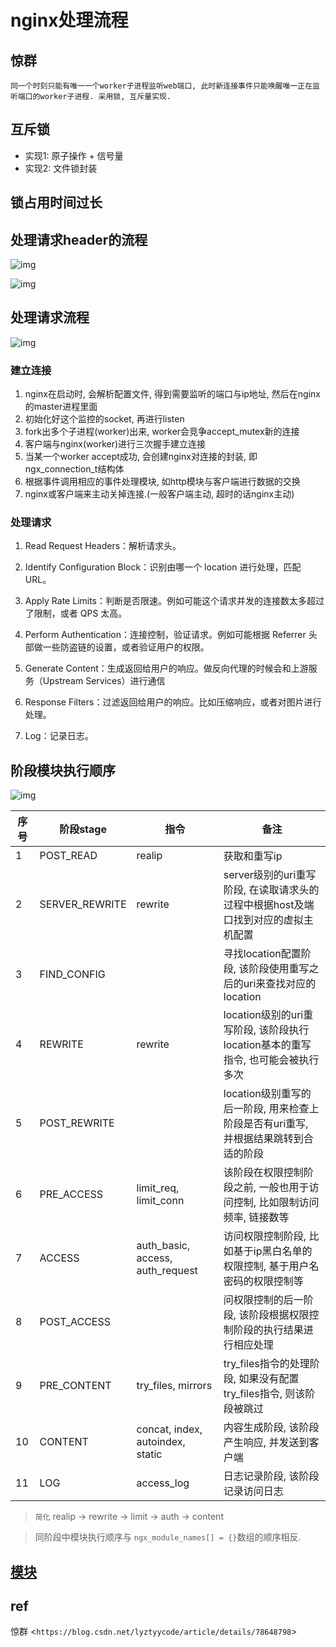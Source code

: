 # nginx处理流程

## 惊群

    同一个时刻只能有唯一一个worker子进程监听web端口, 此时新连接事件只能唤醒唯一正在监听端口的worker子进程. 采用锁, 互斥量实现.  

## 互斥锁

- 实现1: 原子操作 + 信号量  
- 实现2: 文件锁封装

## 锁占用时间过长

## 处理请求header的流程

![img](res/nginx-begin.png)

![img](res/nginx-header-handle.png)

## 处理请求流程

![img](res/nginx-process.png)

### 建立连接

1. nginx在启动时, 会解析配置文件, 得到需要监听的端口与ip地址, 然后在nginx的master进程里面  
2. 初始化好这个监控的socket, 再进行listen  
3. fork出多个子进程(worker)出来, worker会竞争accept_mutex新的连接  
4. 客户端与nginx(worker)进行三次握手建立连接  
5. 当某一个worker accept成功, 会创建nginx对连接的封装, 即ngx_connection_t结构体  
6. 根据事件调用相应的事件处理模块, 如http模块与客户端进行数据的交换  
7. nginx或客户端来主动关掉连接.(一般客户端主动, 超时的话nginx主动)  

### 处理请求

1. Read Request Headers：解析请求头。

2. Identify Configuration Block：识别由哪一个 location 进行处理，匹配 URL。

3. Apply Rate Limits：判断是否限速。例如可能这个请求并发的连接数太多超过了限制，或者 QPS 太高。

4. Perform Authentication：连接控制，验证请求。例如可能根据 Referrer 头部做一些防盗链的设置，或者验证用户的权限。

5. Generate Content：生成返回给用户的响应。做反向代理的时候会和上游服务（Upstream Services）进行通信

6. Response Filters：过滤返回给用户的响应。比如压缩响应，或者对图片进行处理。

7. Log：记录日志。

## 阶段模块执行顺序

![img](res/nginx-proc-sort.png)

| 序号 | 阶段stage      | 指令                             | 备注                                                                                |
| ---- | -------------- | -------------------------------- | ----------------------------------------------------------------------------------- |
| 1    | POST_READ      | realip                           | 获取和重写ip                                                                        |
| 2    | SERVER_REWRITE | rewrite                          | server级别的uri重写阶段, 在读取请求头的过程中根据host及端口找到对应的虚拟主机配置   |
| 3    | FIND_CONFIG    |                                  | 寻找location配置阶段, 该阶段使用重写之后的uri来查找对应的location                   |
| 4    | REWRITE        | rewrite                          | location级别的uri重写阶段, 该阶段执行location基本的重写指令, 也可能会被执行多次     |
| 5    | POST_REWRITE   |                                  | location级别重写的后一阶段, 用来检查上阶段是否有uri重写, 并根据结果跳转到合适的阶段 |
| 6    | PRE_ACCESS     | limit_req, limit_conn            | 该阶段在权限控制阶段之前, 一般也用于访问控制, 比如限制访问频率, 链接数等            |
| 7    | ACCESS         | auth_basic, access, auth_request | 访问权限控制阶段, 比如基于ip黑白名单的权限控制, 基于用户名密码的权限控制等          |
| 8    | POST_ACCESS    |                                  | 问权限控制的后一阶段, 该阶段根据权限控制阶段的执行结果进行相应处理                  |
| 9    | PRE_CONTENT    | try_files, mirrors               | try_files指令的处理阶段, 如果没有配置try_files指令, 则该阶段被跳过                  |
| 10   | CONTENT        | concat, index, autoindex, static | 内容生成阶段, 该阶段产生响应, 并发送到客户端                                        |
| 11   | LOG            | access_log                       | 日志记录阶段, 该阶段记录访问日志                                                    |

> `简化` realip -> rewrite -> limit -> auth -> content

> 同阶段中模块执行顺序与 `ngx_module_names[] = {}`数组的顺序相反.

## [模块](nginx-modules.md)

## ref

惊群 <`https://blog.csdn.net/lyztyycode/article/details/78648798`>
